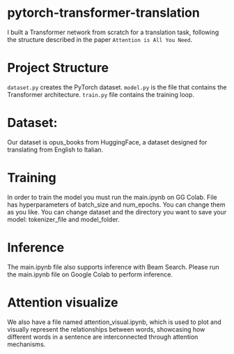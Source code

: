 # pytorch-transformer-translation
I built a Transformer network from scratch for a translation task, following the structure described in the paper `Attention is All You Need`.
# Project Structure
`dataset.py` creates the PyTorch dataset. `model.py` is the file that contains the Transformer architecture. `train.py` file contains the training loop. 
# Dataset:
Our dataset is opus_books from HuggingFace, a dataset designed for translating from English to Italian.
# Training 
In order to train the model you must run the main.ipynb on GG Colab. File has hyperparameters of batch_size and num_epochs. You can change them as you like.
You can change dataset and the directory you want to save your model: tokenizer_file and model_folder.
# Inference
The main.ipynb file also supports inference with Beam Search. Please run the main.ipynb file on Google Colab to perform inference.
# Attention visualize
We also have a file named attention_visual.ipynb, which is used to plot and visually represent the relationships between words, showcasing how different words in a sentence are interconnected through attention mechanisms.
